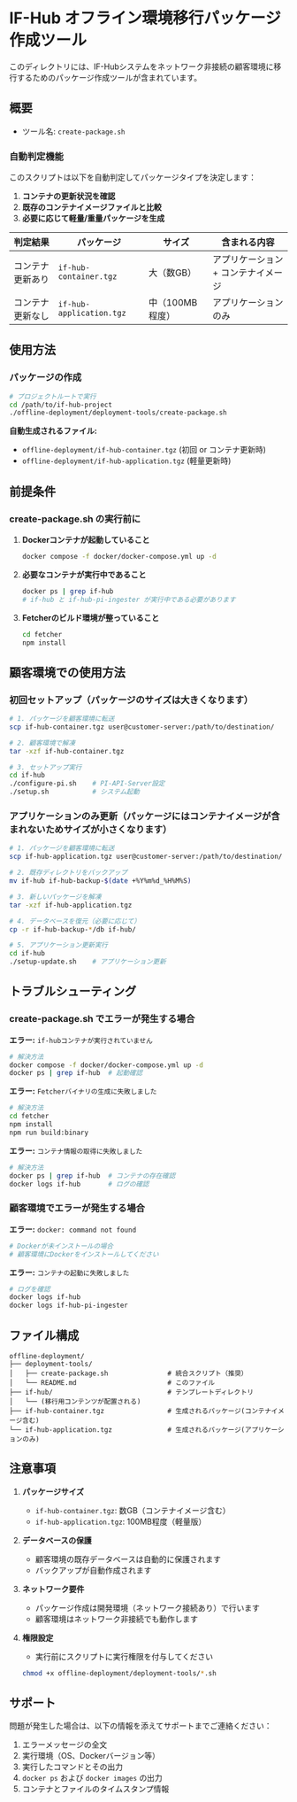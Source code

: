 # IF-Hub オフライン環境移行パッケージ作成ツール

このディレクトリには、IF-Hubシステムをネットワーク非接続の顧客環境に移行するためのパッケージ作成ツールが含まれています。

## 概要

- ツール名: `create-package.sh`

### 自動判定機能

このスクリプトは以下を自動判定してパッケージタイプを決定します：

1. **コンテナの更新状況を確認**
2. **既存のコンテナイメージファイルと比較**
3. **必要に応じて軽量/重量パッケージを生成**

| 判定結果 | パッケージ | サイズ | 含まれる内容 |
|----------|------------|--------|--------------|
| コンテナ更新あり | `if-hub-container.tgz` | 大（数GB） | アプリケーション + コンテナイメージ |
| コンテナ更新なし | `if-hub-application.tgz` | 中（100MB程度） | アプリケーションのみ |

## 使用方法

### パッケージの作成

```bash
# プロジェクトルートで実行
cd /path/to/if-hub-project
./offline-deployment/deployment-tools/create-package.sh
```

**自動生成されるファイル:**
- `offline-deployment/if-hub-container.tgz` (初回 or コンテナ更新時)
- `offline-deployment/if-hub-application.tgz` (軽量更新時)

## 前提条件

### create-package.sh の実行前に

1. **Dockerコンテナが起動していること**
   ```bash
   docker compose -f docker/docker-compose.yml up -d
   ```

2. **必要なコンテナが実行中であること**
   ```bash
   docker ps | grep if-hub
   # if-hub と if-hub-pi-ingester が実行中である必要があります
   ```

3. **Fetcherのビルド環境が整っていること**
   ```bash
   cd fetcher
   npm install
   ```

## 顧客環境での使用方法

### 初回セットアップ（パッケージのサイズは大きくなります）

```bash
# 1. パッケージを顧客環境に転送
scp if-hub-container.tgz user@customer-server:/path/to/destination/

# 2. 顧客環境で解凍
tar -xzf if-hub-container.tgz

# 3. セットアップ実行
cd if-hub
./configure-pi.sh    # PI-API-Server設定
./setup.sh           # システム起動
```

### アプリケーションのみ更新（パッケージにはコンテナイメージが含まれないためサイズが小さくなります）

```bash
# 1. パッケージを顧客環境に転送
scp if-hub-application.tgz user@customer-server:/path/to/destination/

# 2. 既存ディレクトリをバックアップ
mv if-hub if-hub-backup-$(date +%Y%m%d_%H%M%S)

# 3. 新しいパッケージを解凍
tar -xzf if-hub-application.tgz

# 4. データベースを復元（必要に応じて）
cp -r if-hub-backup-*/db if-hub/

# 5. アプリケーション更新実行
cd if-hub
./setup-update.sh    # アプリケーション更新
```

## トラブルシューティング

### create-package.sh でエラーが発生する場合

**エラー:** `if-hubコンテナが実行されていません`
```bash
# 解決方法
docker compose -f docker/docker-compose.yml up -d
docker ps | grep if-hub  # 起動確認
```

**エラー:** `Fetcherバイナリの生成に失敗しました`
```bash
# 解決方法
cd fetcher
npm install
npm run build:binary
```

**エラー:** `コンテナ情報の取得に失敗しました`
```bash
# 解決方法
docker ps | grep if-hub  # コンテナの存在確認
docker logs if-hub       # ログの確認
```

### 顧客環境でエラーが発生する場合

**エラー:** `docker: command not found`
```bash
# Dockerが未インストールの場合
# 顧客環境にDockerをインストールしてください
```

**エラー:** `コンテナの起動に失敗しました`
```bash
# ログを確認
docker logs if-hub
docker logs if-hub-pi-ingester
```

## ファイル構成

```
offline-deployment/
├── deployment-tools/
│   ├── create-package.sh               # 統合スクリプト（推奨）
│   └── README.md                       # このファイル
├── if-hub/                             # テンプレートディレクトリ
│   └── (移行用コンテンツが配置される)
├── if-hub-container.tgz                # 生成されるパッケージ(コンテナイメージ含む)
└── if-hub-application.tgz              # 生成されるパッケージ(アプリケーションのみ)
```

## 注意事項

1. **パッケージサイズ**
   - `if-hub-container.tgz`: 数GB（コンテナイメージ含む）
   - `if-hub-application.tgz`: 100MB程度（軽量版）

2. **データベースの保護**
   - 顧客環境の既存データベースは自動的に保護されます
   - バックアップが自動作成されます

3. **ネットワーク要件**
   - パッケージ作成は開発環境（ネットワーク接続あり）で行います
   - 顧客環境はネットワーク非接続でも動作します

4. **権限設定**
   - 実行前にスクリプトに実行権限を付与してください
   ```bash
   chmod +x offline-deployment/deployment-tools/*.sh
   ```

## サポート

問題が発生した場合は、以下の情報を添えてサポートまでご連絡ください：

1. エラーメッセージの全文
2. 実行環境（OS、Dockerバージョン等）
3. 実行したコマンドとその出力
4. `docker ps` および `docker images` の出力
5. コンテナとファイルのタイムスタンプ情報
